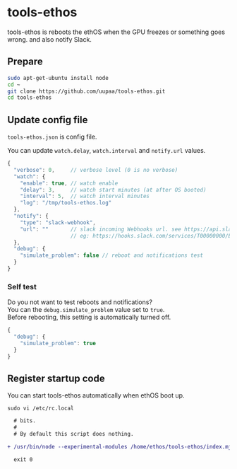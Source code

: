 # tools-ethos

tools-ethos is reboots the ethOS when the GPU freezes or something goes wrong. and also notify Slack.

## Prepare

```sh
sudo apt-get-ubuntu install node
cd ~
git clone https://github.com/uupaa/tools-ethos.git
cd tools-ethos
```

## Update config file

`tools-ethos.json` is config file.

You can update `watch.delay`, `watch.interval` and `notify.url` values.

```js
{
  "verbose": 0,     // verbose level (0 is no verbose)
  "watch": {
    "enable": true, // watch enable
    "delay": 3,     // watch start minutes (at after OS booted)
    "interval": 5,  // watch interval minutes
    "log": "/tmp/tools-ethos.log"
  },
  "notify": {
    "type": "slack-webhook",
    "url": ""       // slack incoming Webhooks url. see https://api.slack.com/incoming-webhooks
                    // eg: https://hooks.slack.com/services/T00000000/B00000000/xxxxxxxxxxxxxxxxxxxxxxxx"
  },
  "debug": {
    "simulate_problem": false // reboot and notifications test
  }
}
```

### Self test

Do you not want to test reboots and notifications?  
You can the `debug.simulate_problem` value set to `true`.  
Before rebooting, this setting is automatically turned off.

```js
{
  "debug": {
    "simulate_problem": true
  }
}
```

## Register startup code

You can start tools-ethos automatically when ethOS boot up.

`sudo vi /etc/rc.local`

```diff
  # bits.
  #
  # By default this script does nothing.

+ /usr/bin/node --experimental-modules /home/ethos/tools-ethos/index.mjs

  exit 0

```

